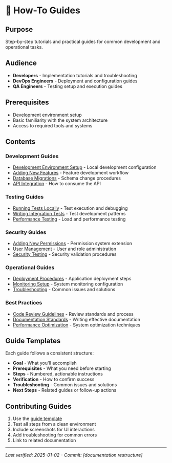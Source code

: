 # 📖 How-To Guides

## Purpose

Step-by-step tutorials and practical guides for common development and operational tasks.

## Audience

- **Developers** - Implementation tutorials and troubleshooting
- **DevOps Engineers** - Deployment and configuration guides
- **QA Engineers** - Testing setup and execution guides

## Prerequisites

- Development environment setup
- Basic familiarity with the system architecture
- Access to required tools and systems

## Contents

### Development Guides
- [Development Environment Setup](./development-setup.md) - Local development configuration
- [Adding New Features](./adding-features.md) - Feature development workflow
- [Database Migrations](./database-migrations.md) - Schema change procedures
- [API Integration](./api-integration.md) - How to consume the API

### Testing Guides
- [Running Tests Locally](./running-tests.md) - Test execution and debugging
- [Writing Integration Tests](./writing-integration-tests.md) - Test development patterns
- [Performance Testing](./performance-testing.md) - Load and performance testing

### Security Guides
- [Adding New Permissions](./adding-permissions.md) - Permission system extension
- [User Management](./user-management.md) - User and role administration
- [Security Testing](./security-testing.md) - Security validation procedures

### Operational Guides
- [Deployment Procedures](./deployment.md) - Application deployment steps
- [Monitoring Setup](./monitoring.md) - System monitoring configuration
- [Troubleshooting](./troubleshooting.md) - Common issues and solutions

### Best Practices
- [Code Review Guidelines](./code-review.md) - Review standards and process
- [Documentation Standards](./documentation.md) - Writing effective documentation
- [Performance Optimization](./performance.md) - System optimization techniques

## Guide Templates

Each guide follows a consistent structure:
- **Goal** - What you'll accomplish
- **Prerequisites** - What you need before starting  
- **Steps** - Numbered, actionable instructions
- **Verification** - How to confirm success
- **Troubleshooting** - Common issues and solutions
- **Next Steps** - Related guides or follow-up actions

## Contributing Guides

1. Use the [guide template](./templates/guide-template.md)
2. Test all steps from a clean environment
3. Include screenshots for UI interactions
4. Add troubleshooting for common errors
5. Link to related documentation

---

*Last verified: 2025-01-02 - Commit: [documentation restructure]*